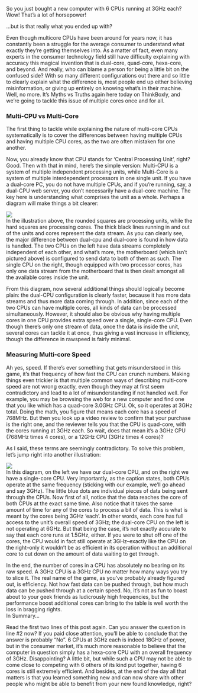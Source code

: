 <!--t Myths vs Truths: Multicore CPUs t-->
<!--tag 2012,archive,features,tech,thinkboxly tag-->
<!--image /content/images/myths-vs-truths-multicore-cpus/maxresdefault2-1024x640.jpg image-->
  
So you just bought a new computer with 6 CPUs running at 3GHz each? Wow! That’s a lot of horsepower!  
  
…but is that really what you ended up with?  
  
Even though multicore CPUs have been around for years now, it has constantly been a struggle for the average consumer to understand what exactly they’re getting themselves into. As a matter of fact, even many experts in the consumer technology field still have difficulty explaining with accuracy this magical invention that is dual-core, quad-core, hexa-core, and beyond. And really, who can blame a person for being a little bit on the confused side? With so many different configurations out there and so little to clearly explain what the difference is, most people end up either believing misinformation, or giving up entirely on knowing what’s in their machine. Well, no more. It’s Myths vs Truths again here today on ThinkBoxly, and we’re going to tackle this issue of multiple cores once and for all.  
  

### Multi-CPU vs Multi-Core

  
The first thing to tackle while explaining the nature of multi-core CPUs systematically is to cover the differences between having multiple CPUs and having multiple CPU cores, as the two are often mistaken for one another.  
  
Now, you already know that CPU stands for ‘Central Processing Unit’, right? Good. Then with that in mind, here’s the simple version: Multi-CPU is a system of multiple independent processing units, while Multi-Core is a system of multiple interdependent processors in one single unit. If you have a dual-core PC, you do not have multiple CPUs, and if you’re running, say, a dual-CPU web server, you don’t necessarily have a dual-core machine. The key here is understanding what comprises the unit as a whole. Perhaps a diagram will make things a bit clearer:  
  
![](/content/images/myths-vs-truths-multicore-cpus/http://4.bp.blogspot.com/-K8-rkV-ugnk/VTGBlPY3uBI/AAAAAAAACbE/Jqnye-HiNJo/s1600/dualcpu-vs-dualcore%5B1%5D.png)  
In the illustration above, the rounded squares are processing units, while the hard squares are processing cores. The thick black lines running in and out of the units and cores represent the data stream. As you can clearly see, the major difference between dual-cpu and dual-core is found in how data is handled. The two CPUs on the left have data streams completely independent of each other, and what’s more, the motherboard (which isn’t pictured above) is configured to send data to both of them as such. The single CPU on the right, though equipped with two processor cores, has only one data stream from the motherboard that is then dealt amongst all the available cores inside the unit.  
  
From this diagram, now several additional things should logically become plain: the dual-CPU configuration is clearly faster, because it has more data streams and thus more data coming through. In addition, since each of the two CPUs can have multiple cores, all kinds of data can be processed simultaneously. However, it should also be obvious why having multiple cores in one CPU provides extra speed over a single, single-core CPU. Even though there’s only one stream of data, once the data is inside the unit, several cores can tackle it at once, thus giving a vast increase in efficiency, though the difference in rawspeed is fairly minimal.  
  

### Measuring Multi-core Speed

  
Ah yes, speed. If there’s ever something that gets misunderstood in this game, it’s that frequency of how fast the CPU can crunch numbers. Making things even trickier is that multiple common ways of describing multi-core speed are not wrong exactly, even though they may at first seem contradictory and lead to a lot of misunderstanding if not handled well. For example, you may be browsing the web for a new computer and find one that you like which has a quad-core 3.0GHz CPU. Ok, so it operates at 3GHz total. Doing the math, you figure that means each core has a speed of 768MHz. But then you look up a video review to confirm that your purchase is the right one, and the reviewer tells you that the CPU is quad-core, with the cores running at 3GHz each. So wait, does that mean it’s a 3GHz CPU (768MHz times 4 cores), or a 12GHz CPU (3GHz times 4 cores)?  
  
As I said, these terms are seemingly contradictory. To solve this problem, let’s jump right into another illustration:  
  
![](/content/images/myths-vs-truths-multicore-cpus/https://lh4.googleusercontent.com/-a7KLitZLLSo/VTGB_JoNFlI/AAAAAAAACbQ/YMj8Akkew9s/w300-h120-no/cpuspeed_diagram2%5B1%5D.gif)  
In this diagram, on the left we have our dual-core CPU, and on the right we have a single-core CPU. Very importantly, as the caption states, both CPUs operate at the same frequency (sticking with our example, we’ll go ahead and say 3GHz). The little blue dots are individual pieces of data being sent through the CPUs. Now first of all, notice that the data reaches the core of both CPUs at the exact same time. Also notice that it takes the same amount of time for any of the cores to process a bit of data. This is what is meant by the cores being 3GHz ‘each’. In other words, each core has full access to the unit’s overall speed of 3GHz; the dual-core CPU on the left is not operating at 6GHz. But that being the case, it’s not exactly accurate to say that each core runs at 1.5GHz, either. If you were to shut off one of the cores, the CPU would in fact still operate at 3GHz–exactly like the CPU on the right–only it wouldn’t be as efficient in its operation without an additional core to cut down on the amount of data waiting to get through.  
  
In the end, the number of cores in a CPU has absolutely no bearing on its raw speed. A 3GHz CPU is a 3GHz CPU no matter how many ways you try to slice it. The real name of the game, as you’ve probably already figured out, is efficiency. Not how fast data can be pushed through, but how much data can be pushed through at a certain speed. No, it’s not as fun to boast about to your geek friends as ludicrously high frequencies, but the performance boost additional cores can bring to the table is well worth the loss in bragging rights.  
In Summary…  
  
Read the first two lines of this post again. Can you answer the question in line #2 now? If you paid close attention, you’ll be able to conclude that the answer is probably “No”. 6 CPUs at 3GHz each is indeed 18GHz of power, but in the consumer market, it’s much more reasonable to believe that the computer in question simply has a hexa-core CPU with an overall frequency of 3GHz. Disappointing? A little bit, but while such a CPU may not be able to come close to competing with 6 others of its kind put together, having 6 cores is still extremely efficient. And besides, at the end of the day all that matters is that you learned something new and can now share with other people who might be able to benefit from your new found knowledge, right?

